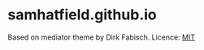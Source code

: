 samhatfield.github.io
=====================

Based on mediator theme by Dirk Fabisch. Licence: [MIT](https://github.com/dirkfabisch/madiator/blob/master/LICENSE)
